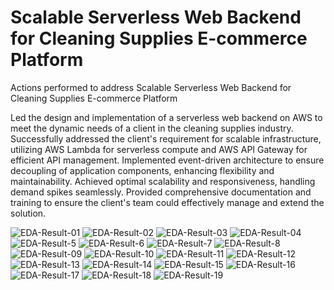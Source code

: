 # Scalable Serverless Web Backend for Cleaning Supplies E-commerce Platform

Actions performed to address Scalable Serverless Web Backend for Cleaning Supplies E-commerce Platform

Led the design and implementation of a serverless web backend on AWS to meet the dynamic needs of a client in the cleaning supplies industry.
Successfully addressed the client's requirement for scalable infrastructure, utilizing AWS Lambda for serverless compute and AWS API Gateway for efficient API management.
Implemented event-driven architecture to ensure decoupling of application components, enhancing flexibility and maintainability.
Achieved optimal scalability and responsiveness, handling demand spikes seamlessly.
Provided comprehensive documentation and training to ensure the client's team could effectively manage and extend the solution.

![EDA-Result-01](https://github.com/ritesh-sambhe/MyHandsOnProjects/assets/144586067/f91cb7f6-4c68-4662-8ed9-be29be281a3e)
![EDA-Result-02](https://github.com/ritesh-sambhe/MyHandsOnProjects/assets/144586067/3036daf8-7910-4254-b5e3-d24036871977)
![EDA-Result-03](https://github.com/ritesh-sambhe/MyHandsOnProjects/assets/144586067/bb86c171-6135-451f-ade3-af4d36a3a298)
![EDA-Result-04](https://github.com/ritesh-sambhe/MyHandsOnProjects/assets/144586067/7111fefa-00c5-40be-a0d8-bb19108c6514)
![EDA-Result-5](https://github.com/ritesh-sambhe/MyHandsOnProjects/assets/144586067/ad28eb19-371a-4ce3-9981-2142f42d848d)
![EDA-Result-6](https://github.com/ritesh-sambhe/MyHandsOnProjects/assets/144586067/73e79727-66a6-4118-9777-9b9375645aac)
![EDA-Result-7](https://github.com/ritesh-sambhe/MyHandsOnProjects/assets/144586067/9bd6de4a-e653-4864-ba98-843e59234ea7)
![EDA-Result-8](https://github.com/ritesh-sambhe/MyHandsOnProjects/assets/144586067/54b05a01-ffbd-4c18-8a10-97208a57ffd2)
![EDA-Result-09](https://github.com/ritesh-sambhe/MyHandsOnProjects/assets/144586067/bbdc1ee0-35c9-46fb-8baf-100e029fc8ed)
![EDA-Result-10](https://github.com/ritesh-sambhe/MyHandsOnProjects/assets/144586067/bc50df54-46c2-46a5-8337-2d352e0a4f9b)
![EDA-Result-11](https://github.com/ritesh-sambhe/MyHandsOnProjects/assets/144586067/e2e81bc1-19af-4551-b46e-08138a8ee071)
![EDA-Result-12](https://github.com/ritesh-sambhe/MyHandsOnProjects/assets/144586067/de0f113b-3239-45af-90d1-b77c94d3b450)
![EDA-Result-13](https://github.com/ritesh-sambhe/MyHandsOnProjects/assets/144586067/70ba501c-e1ea-4511-a94c-4af87ada8167)
![EDA-Result-14](https://github.com/ritesh-sambhe/MyHandsOnProjects/assets/144586067/9e0a1055-9206-4dd7-9bd7-cba5bee04271)
![EDA-Result-15](https://github.com/ritesh-sambhe/MyHandsOnProjects/assets/144586067/524de598-9698-490f-aee7-ad75df8bf7b5)
![EDA-Result-16](https://github.com/ritesh-sambhe/MyHandsOnProjects/assets/144586067/ecb6bca9-e05e-4c5f-8a1c-172e54fa607f)
![EDA-Result-17](https://github.com/ritesh-sambhe/MyHandsOnProjects/assets/144586067/ad20337b-5757-40ac-b3ea-34985df325a2)
![EDA-Result-18](https://github.com/ritesh-sambhe/MyHandsOnProjects/assets/144586067/225b768a-94c6-49c3-98b7-66bc6fc56074)
![EDA-Result-19](https://github.com/ritesh-sambhe/MyHandsOnProjects/assets/144586067/c5905d62-9211-43c4-a5cc-b9c29345f84d)
